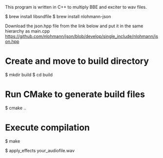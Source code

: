 This program is written in C++ to multiply BBE and exciter to wav files.

$ brew install libsndfile
$  brew install nlohmann-json

Download the json.hpp file from the link below and put it in the same hierarchy as main.cpp
https://github.com/nlohmann/json/blob/develop/single_include/nlohmann/json.hpp


# Create and move to build directory
$ mkdir build
$ cd build

# Run CMake to generate build files
$ cmake ..

# Execute compilation
$ make



$ apply_effects your_audiofile.wav
